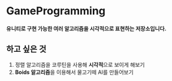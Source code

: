 # GameProgramming
#### 유니티로 구현 가능한 여러 알고리즘을 시각적으로 표현하는 저장소입니다.

## 하고 싶은 것
1. 정렬 알고리즘을 코루틴을 사용해 <b>시각적</b>으로 보이게 해보기
2. <b>Boids 알고리즘</b>을 이용해서 물고기떼 AI를 만들어보기
